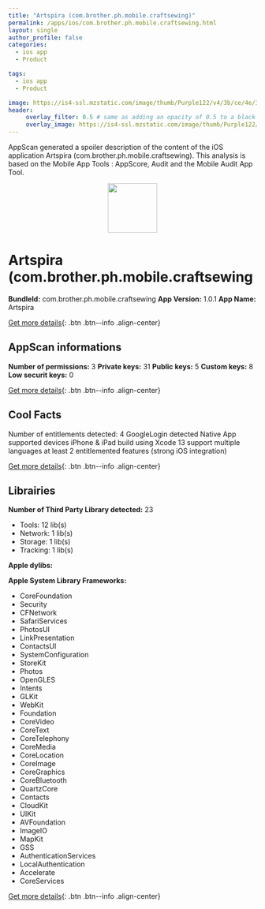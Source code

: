 ```yaml
---
title: "Artspira (com.brother.ph.mobile.craftsewing)"
permalink: /apps/ios/com.brother.ph.mobile.craftsewing.html
layout: single
author_profile: false
categories: 
  - ios app 
  - Product 

tags: 
  - ios app 
  - Product 

image: https://is4-ssl.mzstatic.com/image/thumb/Purple122/v4/3b/ce/4e/3bce4e05-0329-32fc-97f3-6242393c3337/AppIcon-1x_U007emarketing-0-0-0-7-0-0-0-0-85-220.png/512x512bb.jpg
header: 
     overlay_filter: 0.5 # same as adding an opacity of 0.5 to a black background
     overlay_image: https://is4-ssl.mzstatic.com/image/thumb/Purple122/v4/3b/ce/4e/3bce4e05-0329-32fc-97f3-6242393c3337/AppIcon-1x_U007emarketing-0-0-0-7-0-0-0-0-85-220.png/512x512bb.jpg
---
```

AppScan generated a spoiler description of the content of the iOS application Artspira (com.brother.ph.mobile.craftsewing). This analysis is based on the Mobile App Tools : AppScore, Audit and the Mobile Audit App Tool.

  
  
<div style="text-align: center;"><img src="https://is4-ssl.mzstatic.com/image/thumb/Purple122/v4/3b/ce/4e/3bce4e05-0329-32fc-97f3-6242393c3337/AppIcon-1x_U007emarketing-0-0-0-7-0-0-0-0-85-220.png/512x512bb.jpg" width="100" height="100"></div>  
  
# Artspira (com.brother.ph.mobile.craftsewing

**BundleId:** com.brother.ph.mobile.craftsewing
**App Version:** 1.0.1
**App Name:** Artspira


[Get more details](/pricing.html){: .btn .btn--info .align-center}  
  
## AppScan informations 

**Number of permissions:** 3
**Private keys:** 31
**Public keys:** 5
**Custom keys:** 8
**Low securit keys:** 0
  
[Get more details](/pricing.html){: .btn .btn--info .align-center}

## Cool Facts

Number of entitlements detected: 4
GoogleLogin detected
Native App
supported devices iPhone & iPad
build using Xcode 13
support multiple languages
at least 2 entitlemented features (strong iOS integration)
  
[Get more details](/pricing.html){: .btn .btn--info .align-center}

## Librairies 
**Number of Third Party Library detected:** 23
- Tools: 12 lib(s)
- Network: 1 lib(s)
- Storage: 1 lib(s)
- Tracking: 1 lib(s)

**Apple dylibs:**


**Apple System Library Frameworks:**
- CoreFoundation
- Security
- CFNetwork
- SafariServices
- PhotosUI
- LinkPresentation
- ContactsUI
- SystemConfiguration
- StoreKit
- Photos
- OpenGLES
- Intents
- GLKit
- WebKit
- Foundation
- CoreVideo
- CoreText
- CoreTelephony
- CoreMedia
- CoreLocation
- CoreImage
- CoreGraphics
- CoreBluetooth
- QuartzCore
- Contacts
- CloudKit
- UIKit
- AVFoundation
- ImageIO
- MapKit
- GSS
- AuthenticationServices
- LocalAuthentication
- Accelerate
- CoreServices


  
[Get more details](/pricing.html){: .btn .btn--info .align-center}

